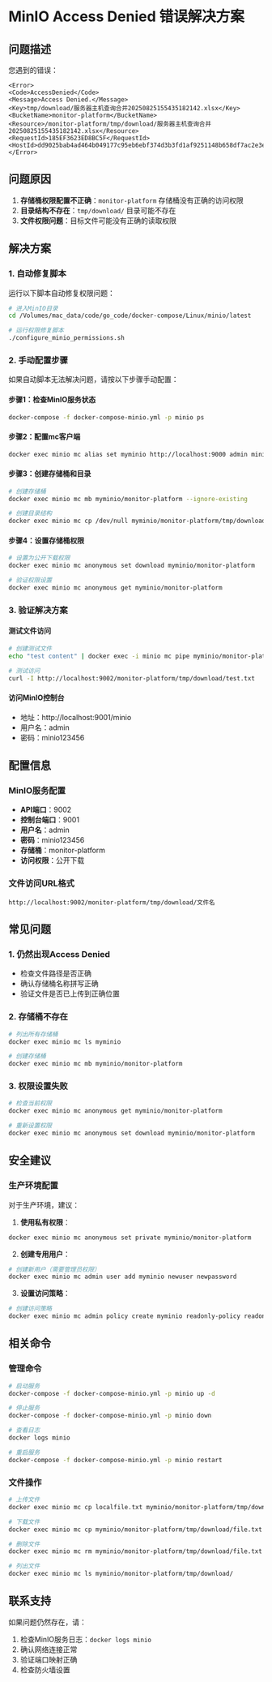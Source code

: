 # MinIO Access Denied 错误解决方案

## 问题描述

您遇到的错误：
```
<Error>
<Code>AccessDenied</Code>
<Message>Access Denied.</Message>
<Key>tmp/download/服务器主机查询合并20250825155435182142.xlsx</Key>
<BucketName>monitor-platform</BucketName>
<Resource>/monitor-platform/tmp/download/服务器主机查询合并20250825155435182142.xlsx</Resource>
<RequestId>185EF3623ED8BC5F</RequestId>
<HostId>dd9025bab4ad464b049177c95eb6ebf374d3b3fd1af9251148b658df7ac2e3e8</HostId>
</Error>
```

## 问题原因

1. **存储桶权限配置不正确**：`monitor-platform` 存储桶没有正确的访问权限
2. **目录结构不存在**：`tmp/download/` 目录可能不存在
3. **文件权限问题**：目标文件可能没有正确的读取权限

## 解决方案

### 1. 自动修复脚本

运行以下脚本自动修复权限问题：

```bash
# 进入MinIO目录
cd /Volumes/mac_data/code/go_code/docker-compose/Linux/minio/latest

# 运行权限修复脚本
./configure_minio_permissions.sh
```

### 2. 手动配置步骤

如果自动脚本无法解决问题，请按以下步骤手动配置：

#### 步骤1：检查MinIO服务状态
```bash
docker-compose -f docker-compose-minio.yml -p minio ps
```

#### 步骤2：配置mc客户端
```bash
docker exec minio mc alias set myminio http://localhost:9000 admin minio123456
```

#### 步骤3：创建存储桶和目录
```bash
# 创建存储桶
docker exec minio mc mb myminio/monitor-platform --ignore-existing

# 创建目录结构
docker exec minio mc cp /dev/null myminio/monitor-platform/tmp/download/.keep
```

#### 步骤4：设置存储桶权限
```bash
# 设置为公开下载权限
docker exec minio mc anonymous set download myminio/monitor-platform

# 验证权限设置
docker exec minio mc anonymous get myminio/monitor-platform
```

### 3. 验证解决方案

#### 测试文件访问
```bash
# 创建测试文件
echo "test content" | docker exec -i minio mc pipe myminio/monitor-platform/tmp/download/test.txt

# 测试访问
curl -I http://localhost:9002/monitor-platform/tmp/download/test.txt
```

#### 访问MinIO控制台
- 地址：http://localhost:9001/minio
- 用户名：admin
- 密码：minio123456

## 配置信息

### MinIO服务配置
- **API端口**：9002
- **控制台端口**：9001
- **用户名**：admin
- **密码**：minio123456
- **存储桶**：monitor-platform
- **访问权限**：公开下载

### 文件访问URL格式
```
http://localhost:9002/monitor-platform/tmp/download/文件名
```

## 常见问题

### 1. 仍然出现Access Denied
- 检查文件路径是否正确
- 确认存储桶名称拼写正确
- 验证文件是否已上传到正确位置

### 2. 存储桶不存在
```bash
# 列出所有存储桶
docker exec minio mc ls myminio

# 创建存储桶
docker exec minio mc mb myminio/monitor-platform
```

### 3. 权限设置失败
```bash
# 检查当前权限
docker exec minio mc anonymous get myminio/monitor-platform

# 重新设置权限
docker exec minio mc anonymous set download myminio/monitor-platform
```

## 安全建议

### 生产环境配置
对于生产环境，建议：

1. **使用私有权限**：
```bash
docker exec minio mc anonymous set private myminio/monitor-platform
```

2. **创建专用用户**：
```bash
# 创建新用户（需要管理员权限）
docker exec minio mc admin user add myminio newuser newpassword
```

3. **设置访问策略**：
```bash
# 创建访问策略
docker exec minio mc admin policy create myminio readonly-policy readonly-policy.json
```

## 相关命令

### 管理命令
```bash
# 启动服务
docker-compose -f docker-compose-minio.yml -p minio up -d

# 停止服务
docker-compose -f docker-compose-minio.yml -p minio down

# 查看日志
docker logs minio

# 重启服务
docker-compose -f docker-compose-minio.yml -p minio restart
```

### 文件操作
```bash
# 上传文件
docker exec minio mc cp localfile.txt myminio/monitor-platform/tmp/download/

# 下载文件
docker exec minio mc cp myminio/monitor-platform/tmp/download/file.txt ./

# 删除文件
docker exec minio mc rm myminio/monitor-platform/tmp/download/file.txt

# 列出文件
docker exec minio mc ls myminio/monitor-platform/tmp/download/
```

## 联系支持

如果问题仍然存在，请：
1. 检查MinIO服务日志：`docker logs minio`
2. 确认网络连接正常
3. 验证端口映射正确
4. 检查防火墙设置

